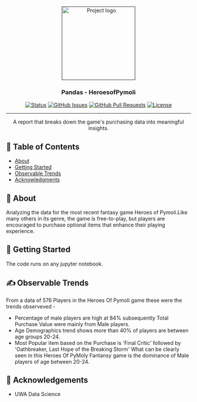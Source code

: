<p align="center">
  <a href="" rel="noopener">
 <img width=200px height=200px src="https://i.imgur.com/6wj0hh6.jpg" alt="Project logo"></a>
</p>

<h3 align="center">Pandas - HeroesofPymoli</h3>

<div align="center">

[![Status](https://img.shields.io/badge/status-active-success.svg)]()
[![GitHub Issues](https://img.shields.io/github/issues/kylelobo/The-Documentation-Compendium.svg)](https://github.com/kylelobo/The-Documentation-Compendium/issues)
[![GitHub Pull Requests](https://img.shields.io/github/issues-pr/kylelobo/The-Documentation-Compendium.svg)](https://github.com/kylelobo/The-Documentation-Compendium/pulls)
[![License](https://img.shields.io/badge/license-MIT-blue.svg)](/LICENSE)

</div>

---

<p align="center">  A report that breaks down the game's purchasing data into meaningful insights.
    <br> 
</p>

## 📝 Table of Contents

- [About](#about)
- [Getting Started](#getting_started)
- [Observable Trends](#trends)
- [Acknowledgments](#acknowledgement)

## 🧐 About <a name = "about"></a>
Analyzing the data for the most recent fantasy game Heroes of Pymoli.Like many others in its genre, the game is free-to-play, but players are encouraged to purchase optional items that enhance their playing experience.

## 🏁 Getting Started <a name = "getting_started"></a>

The code runs on any jupyter notebook.


## ✍️ Observable Trends <a name = "trends"></a>
From a data of 576 Players in the Heroes Of Pymoli game these were the trends observeved -
- Percentage of male players are high at 84% subsequently Total Purchase Value were mainly from Male players.
- Age Demographics trend shows more than 40% of players are between age groups 20-24.
- Most Popular item based on the Purchase is 'Final Critic' followed by 'Oathbreaker, Last Hope of the Breaking Storm'
What can be clearly seen in this Heroes Of PyMoly Fantansy game is the dominance of Male players of age between 20-24.
## 🎉 Acknowledgements <a name = "acknowledgement"></a>
- UWA Data Science
